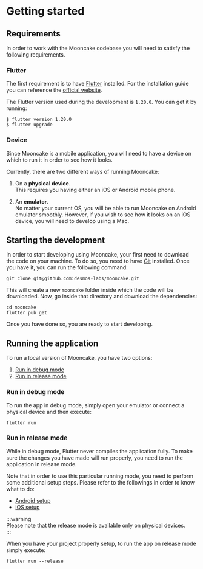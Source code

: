 # Getting started

## Requirements
In order to work with the Mooncake codebase you will need to satisfy the following requirements.

### Flutter
The first requirement is to have [Flutter](https://flutter.dev) installed.
For the installation guide you can reference the [official website](https://flutter.dev/docs/get-started/install).

The Flutter version used during the development is `1.20.0`. You can get it by running:

```shell
$ flutter version 1.20.0
$ flutter upgrade
```

### Device
Since Mooncake is a mobile application, you will need to have a device on which to run it in order to see how it looks. 

Currently, there are two different ways of running Mooncake: 

1. On a **physical device**.   
   This requires you having either an iOS or Android mobile phone. 
  
2. An **emulator**.  
   No matter your current OS, you will be able to run Mooncake on Android emulator smoothly. However, if you wish to see how it looks on an iOS device, you will need to develop using a Mac.  


## Starting the development
In order to start developing using Mooncake, your first need to download the code on your machine. To do so, you need to have [Git]() installed. Once you have it, you can run the following command:

```
git clone git@github.com:desmos-labs/mooncake.git
``` 

This will create a new `mooncake` folder inside which the code will be downloaded. Now, go inside that directory and download the dependencies: 

```
cd mooncake
flutter pub get
```

Once you have done so, you are ready to start developing. 

## Running the application
To run a local version of Mooncake, you have two options: 

1. [Run in debug mode](#run-in-debug-mode)
2. [Run in release mode](#run-in-release-mode)

### Run in debug mode
To run the app in debug mode, simply open your emulator or connect a physical device and then execute:

```shell
flutter run
```

### Run in release mode
While in debug mode, Flutter never compiles the application fully. To make sure the changes you have made will run properly, you need to run the application in release mode.

Note that in order to use this particular running mode, you need to perform some additional setup steps. Please refer to the followings in order to know what to do: 

- [Android setup](https://flutter.dev/docs/deployment/android)
- [iOS setup](https://flutter.dev/docs/deployment/ios)

:::warning  
Please note that the release mode is available only on physical devices.  
:::

When you have your project properly setup, to run the app on release mode simply execute:

```
flutter run --release
```
